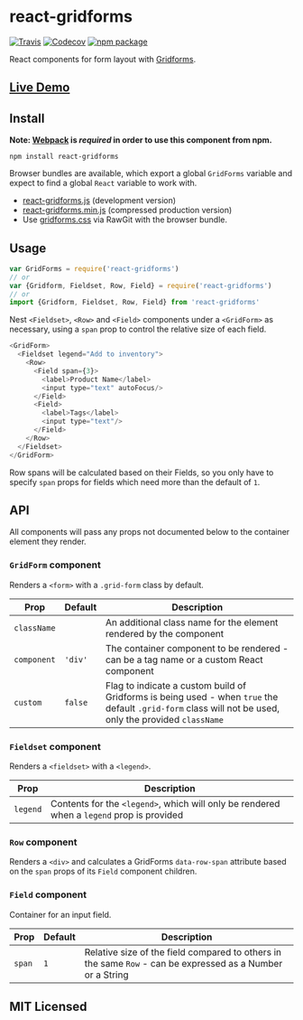 # react-gridforms

[![Travis][build-badge]][build]
[![Codecov][coverage-badge]][coverage]
[![npm package][npm-badge]][npm]

React components for form layout with [Gridforms](https://github.com/kumailht/gridforms).

## [Live Demo](http://insin.github.io/react-gridforms/)

## Install

**Note: [Webpack](http://webpack.github.io/) is _required_ in order to use this component from npm.**

```
npm install react-gridforms
```

Browser bundles are available, which export a global `GridForms` variable and expect to find a global ``React`` variable to work with.

* [react-gridforms.js](https://npmcdn.com/react-gridforms/umd/react-gridforms.js) (development version)
* [react-gridforms.min.js](https://npmcdn.com/react-gridforms/umd/react-gridforms.min.js) (compressed production version)
* Use [gridforms.css](https://cdn.rawgit.com/kumailht/gridforms/master/gridforms/gridforms.css) via RawGit with the browser bundle.

## Usage

```javascript
var GridForms = require('react-gridforms')
// or
var {Gridform, Fieldset, Row, Field} = require('react-gridforms')
// or
import {Gridform, Fieldset, Row, Field} from 'react-gridforms'
```

Nest `<Fieldset>`, `<Row>` and `<Field>` components under a `<GridForm>` as necessary, using a `span` prop to control the relative size of each field.

```js
<GridForm>
  <Fieldset legend="Add to inventory">
    <Row>
      <Field span={3}>
        <label>Product Name</label>
        <input type="text" autoFocus/>
      </Field>
      <Field>
        <label>Tags</label>
        <input type="text"/>
      </Field>
    </Row>
  </Fieldset>
</GridForm>
```

Row spans will be calculated based on their Fields, so you only have to specify `span` props for fields which need more than the default of `1`.

## API

All components will pass any props not documented below to the container element they render.

### `GridForm` component

Renders a `<form>` with a `.grid-form` class by default.

Prop | Default | Description
---- | ------- | -----------
`className` | | An additional class name for the element rendered by the component
`component` | `'div'` | The container component to be rendered - can be a tag name or a custom React component
`custom` | `false` | Flag to indicate a custom build of Gridforms is being used - when `true` the default `.grid-form` class will not be used, only the provided `className`

### `Fieldset` component

Renders a `<fieldset>` with a `<legend>`.

Prop | Description
---- | -----------
`legend` | Contents for the `<legend>`, which will only be rendered when a `legend` prop is provided

### `Row` component

Renders a `<div>` and calculates a GridForms `data-row-span` attribute based on the `span` props of its `Field` component children.

### `Field` component

Container for an input field.

Prop | Default | Description
---- | ------- | -----------
`span` | `1` | Relative size of the field compared to others in the same `Row` - can be expressed as a Number or a String

## MIT Licensed

[build-badge]: https://img.shields.io/travis/insin/react-gridforms/master.svg
[build]: https://travis-ci.org/insin/react-gridforms

[coverage-badge]: https://img.shields.io/codecov/c/github/insin/react-gridforms.svg
[coverage]: https://codecov.io/github/insin/react-gridforms

[npm-badge]: https://img.shields.io/npm/v/react-gridforms.svg
[npm]: https://www.npmjs.org/package/react-gridforms
